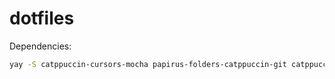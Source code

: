 # dotfiles

Dependencies:
```sh
yay -S catppuccin-cursors-mocha papirus-folders-catppuccin-git catppuccin-gtk-theme-mocha
```